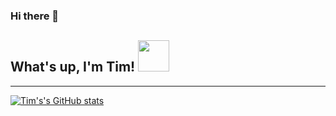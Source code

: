 ### Hi there 👋

<h2> What's up, I'm Tim! <img src="(https://giphy.com/gifs/thebossbaby-food-baby-3o6Yg725hMPzA5sxyg)" width="50"></h2>

---
[![Tim's's GitHub stats](https://github-readme-stats.vercel.app/api?username=timoconnnor)](https://github.com/timoconnnor/github-readme-stats)
